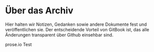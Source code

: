 # Über das Archiv

Hier halten wir Notizen, Gedanken sowie andere Dokumente fest und veröffentlichen sie. Der entscheidende Vorteil von GitBook ist, das alle Änderungen transparent über Github einsehbar sind.


prose.io Test 
